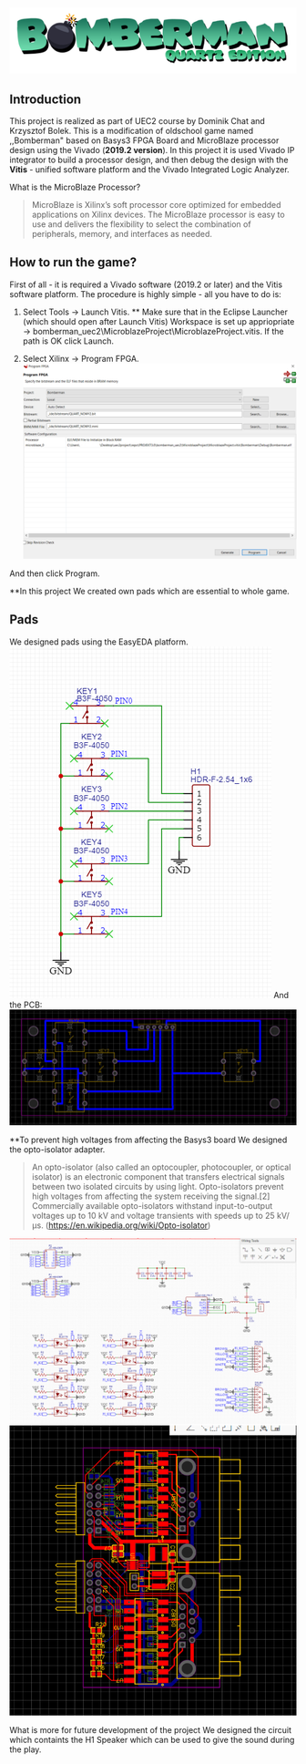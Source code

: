 ![BombermanQuartzEditionLogo](/images/logo.png)


## Introduction

This project is realized as part of UEC2 course by Dominik Chat and Krzysztof Bolek. This is a modification of oldschool game named ,,Bomberman" based on Basys3 FPGA Board and MicroBlaze processor design using the Vivado (**2019.2 version**). In this project it is used Vivado IP integrator to build a processor design, and then debug the design with the **Vitis** - 
unified software platform and the Vivado Integrated Logic Analyzer.

 What is the MicroBlaze Processor?
>MicroBlaze is Xilinx’s soft processor core optimized for embedded
applications on Xilinx devices. The MicroBlaze processor is easy to
use and delivers the flexibility to select the combination of
peripherals, memory, and interfaces as needed.

## How to run the game?

First of all - it is required a Vivado software (2019.2 or later) and the Vitis software platform.
The procedure is highly simple - all you have to do is:
1. Select Tools -> Launch Vitis. 
** Make sure that in the Eclipse Launcher (which should open after Launch Vitis) Workspace is set up appriopriate -> bomberman_uec2\MicroblazeProject\MicroblazeProject.vitis. If the path is OK click Launch.

2. Select Xilinx -> Program FPGA.
![ProgramInstruction](/images/program.png)

And then click Program. 

**In this project We created own pads which are essential to whole game. 

## Pads

We designed pads using the EasyEDA platform. 
![PadSheet](/images/pad_sheet.PNG)
And the PCB:
![PadPCB](/images/pad_pcb.PNG)

**To prevent high voltages from affecting the Basys3 board  We designed the opto-isolator adapter.

> An opto-isolator (also called an optocoupler, photocoupler, or optical isolator) is an electronic component that transfers electrical signals between two isolated circuits by using light. Opto-isolators prevent high voltages from affecting the system receiving the signal.[2] Commercially available opto-isolators withstand input-to-output voltages up to 10 kV and voltage transients with speeds up to 25 kV/μs. (https://en.wikipedia.org/wiki/Opto-isolator)

![PadsSound](/images/pads_sound.PNG)
![PadsSoundPCB](/images/pads_sound_pcb.PNG)

What is more for future development of the project We designed the circuit which containts the H1 Speaker which can be used to give the sound during the play. 

